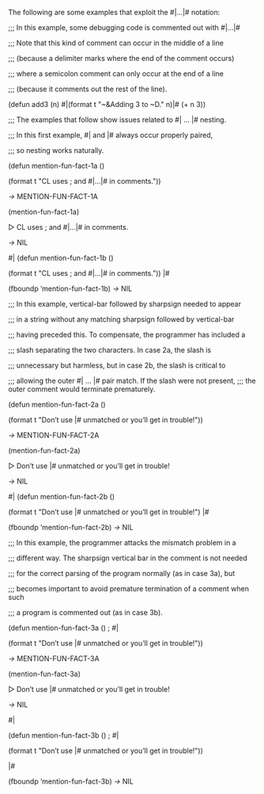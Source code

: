  



The following are some examples that exploit the #|...|# notation: 



;;; In this example, some debugging code is commented out with #|...|# 



;;; Note that this kind of comment can occur in the middle of a line 



;;; (because a delimiter marks where the end of the comment occurs) 



;;; where a semicolon comment can only occur at the end of a line 



;;; (because it comments out the rest of the line). 



(defun add3 (n) #|(format t "&#126;&amp;Adding 3 to &#126;D." n)|# (+ n 3)) 



;;; The examples that follow show issues related to #| ... |# nesting. 



;;; In this first example, #| and |# always occur properly paired, 



;;; so nesting works naturally. 



(defun mention-fun-fact-1a () 



(format t "CL uses ; and #|...|# in comments.")) 



*→* MENTION-FUN-FACT-1A 



(mention-fun-fact-1a) 



▷ CL uses ; and #|...|# in comments. 



*→* NIL 



#| (defun mention-fun-fact-1b () 



(format t "CL uses ; and #|...|# in comments.")) |# 



(fboundp ’mention-fun-fact-1b) *→* NIL 



;;; In this example, vertical-bar followed by sharpsign needed to appear 



;;; in a string without any matching sharpsign followed by vertical-bar 



;;; having preceded this. To compensate, the programmer has included a 



;;; slash separating the two characters. In case 2a, the slash is 



;;; unnecessary but harmless, but in case 2b, the slash is critical to 



;;; allowing the outer #| ... |# pair match. If the slash were not present, ;;; the outer comment would terminate prematurely. 



(defun mention-fun-fact-2a () 



(format t "Don’t use |\# unmatched or you’ll get in trouble!")) 



*→* MENTION-FUN-FACT-2A 



(mention-fun-fact-2a) 



▷ Don’t use |# unmatched or you’ll get in trouble! 



*→* NIL 



#| (defun mention-fun-fact-2b ()  







(format t "Don’t use |\# unmatched or you’ll get in trouble!") |# 



(fboundp ’mention-fun-fact-2b) *→* NIL 



;;; In this example, the programmer attacks the mismatch problem in a 



;;; different way. The sharpsign vertical bar in the comment is not needed 



;;; for the correct parsing of the program normally (as in case 3a), but 



;;; becomes important to avoid premature termination of a comment when such 



;;; a program is commented out (as in case 3b). 



(defun mention-fun-fact-3a () ; #| 



(format t "Don’t use |# unmatched or you’ll get in trouble!")) 



*→* MENTION-FUN-FACT-3A 



(mention-fun-fact-3a) 



▷ Don’t use |# unmatched or you’ll get in trouble! 



*→* NIL 



#| 



(defun mention-fun-fact-3b () ; #| 



(format t "Don’t use |# unmatched or you’ll get in trouble!")) 



|# 



(fboundp ’mention-fun-fact-3b) *→* NIL 



